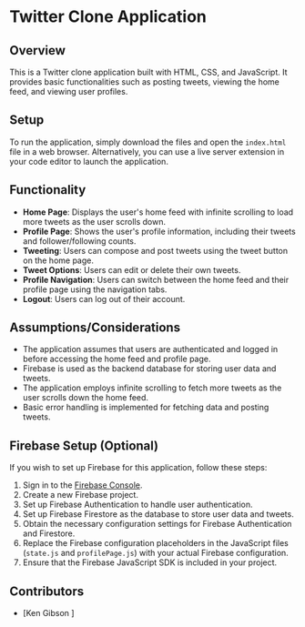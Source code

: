 # Twitter Clone Application

## Overview
This is a Twitter clone application built with HTML, CSS, and JavaScript. It provides basic functionalities such as posting tweets, viewing the home feed, and viewing user profiles.

## Setup
To run the application, simply download the files and open the `index.html` file in a web browser. Alternatively, you can use a live server extension in your code editor to launch the application.

## Functionality
- **Home Page**: Displays the user's home feed with infinite scrolling to load more tweets as the user scrolls down.
- **Profile Page**: Shows the user's profile information, including their tweets and follower/following counts.
- **Tweeting**: Users can compose and post tweets using the tweet button on the home page.
- **Tweet Options**: Users can edit or delete their own tweets.
- **Profile Navigation**: Users can switch between the home feed and their profile page using the navigation tabs.
- **Logout**: Users can log out of their account.

## Assumptions/Considerations
- The application assumes that users are authenticated and logged in before accessing the home feed and profile page.
- Firebase is used as the backend database for storing user data and tweets.
- The application employs infinite scrolling to fetch more tweets as the user scrolls down the home feed.
- Basic error handling is implemented for fetching data and posting tweets.

## Firebase Setup (Optional)
If you wish to set up Firebase for this application, follow these steps:

1. Sign in to the [Firebase Console](https://console.firebase.google.com/).
2. Create a new Firebase project.
3. Set up Firebase Authentication to handle user authentication.
4. Set up Firebase Firestore as the database to store user data and tweets.
5. Obtain the necessary configuration settings for Firebase Authentication and Firestore.
6. Replace the Firebase configuration placeholders in the JavaScript files (`state.js` and `profilePage.js`) with your actual Firebase configuration.
7. Ensure that the Firebase JavaScript SDK is included in your project.

## Contributors
- [Ken Gibson ]

